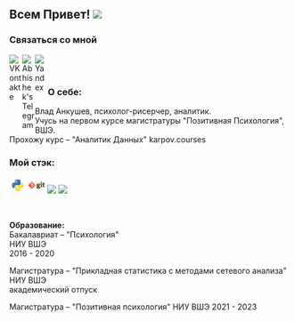 ## Всем Привет! <img src="https://media.giphy.com/media/hvRJCLFzcasrR4ia7z/giphy.gif" width="25px">

### Связаться со мной
<a href="https://vk.com/id370061250">
  <img align="left" alt="VKontakte" width="23px" src="https://cdn.jsdelivr.net/npm/simple-icons@v3/icons/vk.svg" />
</a>
<a href="https://t.me/tiredint">
  <img align="left" alt="Abhishek's Telegram" width="23px" src="https://cdn.jsdelivr.net/npm/simple-icons@v3/icons/telegram.svg" />
</a>
<a href="vladislavankushev@yandex.ru">
  <img align="left" alt="Yandex" width="23px" src="https://img.icons8.com/ios/50/000000/email-open.png"/>
</a>

<br >
<br >

### О себе:
Влад Анкушев, психолог-рисерчер, аналитик.    
Учусь на первом курсе магистратуры "Позитивная Психология", ВШЭ.   
Прохожу курс – "Аналитик Данных"  karpov.courses


### Мой стэк: 

<code><img height="30" src="https://raw.githubusercontent.com/github/explore/80688e429a7d4ef2fca1e82350fe8e3517d3494d/topics/python/python.png"></code>
<code><img height="30" src="https://raw.githubusercontent.com/github/explore/80688e429a7d4ef2fca1e82350fe8e3517d3494d/topics/git/git.png"></code>
<code><img height="30" 
src="https://upload.wikimedia.org/wikipedia/commons/2/29/Postgresql_elephant.svg"></code>
<code><img height="40" 
src="https://upload.wikimedia.org/wikipedia/commons/thumb/d/d0/RStudio_logo_flat.svg/1280px-RStudio_logo_flat.svg.png"></code>

<br />

**Образование:**  
Бакалавриат – "Психология"   
НИУ ВШЭ    
2016 - 2020   
   
Магистратура – "Прикладная статистика с методами сетевого анализа"   
НИУ ВШЭ   
академический отпуск   
  
Магистратура – "Позитивная психология"
НИУ ВШЭ
2021 - 2023


